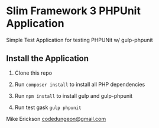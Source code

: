 # Slim Framework 3 PHPUnit Application

Simple Test Application for testing PHPUNit w/ gulp-phpunit

## Install the Application

1. Clone this repo

2. Run `composer install` to install all PHP dependencies

3. Run `npm install` to install gulp and gulp-phpunit

4. Run test gask `gulp phpunit`


Mike Erickson
codedungeon@gmail.com
